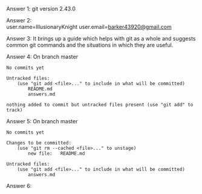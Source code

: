 Answer 1: 
    git version 2.43.0

Answer 2:   
    user.name=IllusionaryKnight
    user.email=barker43920@gmail.com

Answer 3: 
    It brings up a guide which helps with git as a whole and suggests common git commands and the situations in which they are useful.

Answer 4: 
    On branch master

    No commits yet

    Untracked files:
        (use "git add <file>..." to include in what will be committed)
	        README.md
	        answers.md

    nothing added to commit but untracked files present (use "git add" to track)

Answer 5: 
    On branch master

    No commits yet

    Changes to be committed:
        (use "git rm --cached <file>..." to unstage)
	        new file:   README.md

    Untracked files:
        (use "git add <file>..." to include in what will be committed)
	        answers.md

Answer 6: 
    